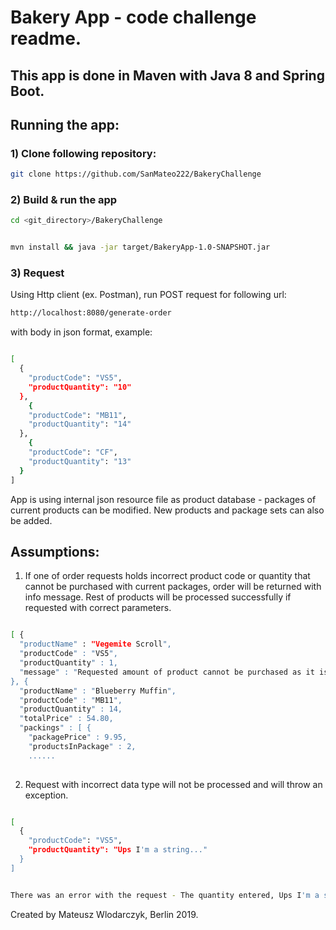 # Bakery App - code challenge readme.

## This app is done in Maven with Java 8 and Spring Boot.

## Running the app:
### 1) Clone following repository:
```sh
git clone https://github.com/SanMateo222/BakeryChallenge
```

### 2) Build & run the app
```sh
cd <git_directory>/BakeryChallenge
```
```sh

mvn install && java -jar target/BakeryApp-1.0-SNAPSHOT.jar
```

### 3) Request
Using Http client (ex. Postman), run POST request for following url:
```sh
http://localhost:8080/generate-order
```
with body in json format, example:
```sh

[
  {
    "productCode": "VS5",
    "productQuantity": "10"
  },
    {
    "productCode": "MB11",
    "productQuantity": "14"
  },
    {
    "productCode": "CF",
    "productQuantity": "13"
  }
]
```
App is using internal json resource file as product database - packages of current products can be modified. 
New products and package sets can also be added.

## Assumptions:
1) If one of order requests holds incorrect product code or quantity that cannot be purchased with current packages, order will be returned with info message. Rest of products will be processed successfully if requested with correct parameters.
```sh

[ {
  "productName" : "Vegemite Scroll",
  "productCode" : "VS5",
  "productQuantity" : 1,
  "message" : "Requested amount of product cannot be purchased as it is smaller than our current smallest package. Please select higher amount of product."
}, {
  "productName" : "Blueberry Muffin",
  "productCode" : "MB11",
  "productQuantity" : 14,
  "totalPrice" : 54.80,
  "packings" : [ {
    "packagePrice" : 9.95,
    "productsInPackage" : 2,
    ......
    
```

2) Request with incorrect data type will not be processed and will throw an exception.
```sh

[
  {
    "productCode": "VS5",
    "productQuantity": "Ups I'm a string..."
  }
]
  ```
  ```sh

  There was an error with the request - The quantity entered, Ups I'm a string... is invalid.
  
 ```


Created by Mateusz Wlodarczyk, Berlin 2019.